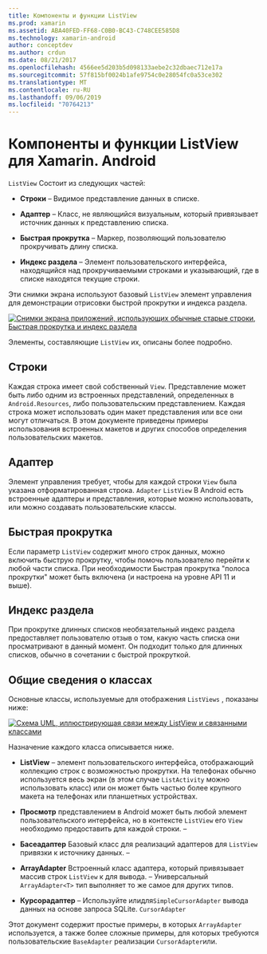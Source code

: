 ```yaml
---
title: Компоненты и функции ListView
ms.prod: xamarin
ms.assetid: ABA40FED-FF68-C0B0-BC43-C748CEE585D8
ms.technology: xamarin-android
author: conceptdev
ms.author: crdun
ms.date: 08/21/2017
ms.openlocfilehash: 4566ee5d203b5d098133aebe2c32dbaec712e17a
ms.sourcegitcommit: 57f815bf0024b1afe9754c0e28054fc0a53ce302
ms.translationtype: MT
ms.contentlocale: ru-RU
ms.lasthandoff: 09/06/2019
ms.locfileid: "70764213"
---
```

# <a name="xamarinandroid-listview-parts-and-functionality"></a>Компоненты и функции ListView для Xamarin. Android

`ListView` Состоит из следующих частей:

- **Строки** &ndash; Видимое представление данных в списке.

- **Адаптер** &ndash; Класс, не являющийся визуальным, который привязывает источник данных к представлению списка.

- **Быстрая прокрутка** &ndash; Маркер, позволяющий пользователю прокручивать длину списка.

- **Индекс раздела** &ndash; Элемент пользовательского интерфейса, находящийся над прокручиваемыми строками и указывающий, где в списке находятся текущие строки.

Эти снимки экрана используют базовый `ListView` элемент управления для демонстрации отрисовки быстрой прокрутки и индекса раздела.

[![Снимки экрана приложений, использующих обычные старые строки, Быстрая прокрутка и индекс раздела](parts-and-functionality-images/listviewparts.png)](parts-and-functionality-images/listviewparts.png#lightbox)

Элементы, составляющие `ListView` их, описаны более подробно.

## <a name="rows"></a>Строки

Каждая строка имеет свой собственный `View`. Представление может быть либо одним из встроенных представлений, определенных в `Android.Resources`, либо пользовательским представлением. Каждая строка может использовать один макет представления или все они могут отличаться. В этом документе приведены примеры использования встроенных макетов и других способов определения пользовательских макетов.

## <a name="adapter"></a>Адаптер

Элемент управления требует, чтобы для каждой строки `View` была указана отформатированная строка. `Adapter` `ListView` В Android есть встроенные адаптеры и представления, которые можно использовать, или можно создавать пользовательские классы.

## <a name="fast-scrolling"></a>Быстрая прокрутка

Если параметр `ListView` содержит много строк данных, можно включить быструю прокрутку, чтобы помочь пользователю перейти к любой части списка. При необходимости Быстрая прокрутка "полоса прокрутки" может быть включена (и настроена на уровне API 11 и выше).

## <a name="section-index"></a>Индекс раздела

При прокрутке длинных списков необязательный индекс раздела предоставляет пользователю отзыв о том, какую часть списка они просматривают в данный момент. Он подходит только для длинных списков, обычно в сочетании с быстрой прокруткой.

## <a name="classes-overview"></a>Общие сведения о классах

Основные классы, используемые для отображения `ListViews` , показаны ниже:

[![Схема UML, иллюстрирующая связи между ListView и связанными классами](parts-and-functionality-images/image2.png)](parts-and-functionality-images/image2.png#lightbox)

Назначение каждого класса описывается ниже.

- **ListView** &ndash; элемент пользовательского интерфейса, отображающий коллекцию строк с возможностью прокрутки. На телефонах обычно используется весь экран (в этом случае `ListActivity` можно использовать класс) или он может быть частью более крупного макета на телефонах или планшетных устройствах.

- **Просмотр** представлением в Android может быть любой элемент пользовательского интерфейса, но в контексте `ListView` его `View` необходимо предоставить для каждой строки. &ndash;

- **Басеадаптер** Базовый класс для реализаций адаптеров для `ListView` привязки к источнику данных. &ndash;

- **ArrayAdapter** Встроенный класс адаптера, который привязывает массив строк `ListView` к для вывода. &ndash; Универсальный `ArrayAdapter<T>` тип выполняет то же самое для других типов.

- **Курсорадаптер** &ndash; Используйте илидля`SimpleCursorAdapter` вывода данных на основе запроса SQLite. `CursorAdapter`

Этот документ содержит простые примеры, в которых `ArrayAdapter` используется, а также более сложные примеры, для которых требуются пользовательские `BaseAdapter` реализации `CursorAdapter`или.
